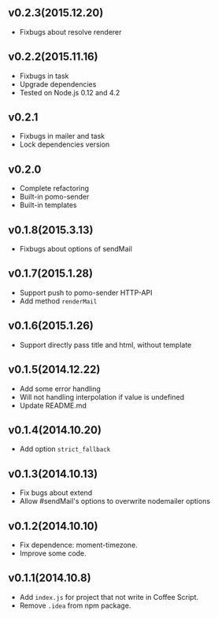## v0.2.3(2015.12.20)
* Fixbugs about resolve renderer

## v0.2.2(2015.11.16)

* Fixbugs in task
* Upgrade dependencies
* Tested on Node.js 0.12 and 4.2

## v0.2.1

* Fixbugs in mailer and task
* Lock dependencies version

## v0.2.0

* Complete refactoring
* Built-in pomo-sender
* Built-in templates

## v0.1.8(2015.3.13)

* Fixbugs about options of sendMail

## v0.1.7(2015.1.28)

* Support push to pomo-sender HTTP-API
* Add method `renderMail`

## v0.1.6(2015.1.26)

* Support directly pass title and html, without template

## v0.1.5(2014.12.22)

* Add some error handling
* Will not handling interpolation if value is undefined
* Update README.md

## v0.1.4(2014.10.20)

* Add option `strict_fallback`

## v0.1.3(2014.10.13)

* Fix bugs about extend
* Allow #sendMail's options to overwrite nodemailer options

## v0.1.2(2014.10.10)

* Fix dependence: moment-timezone.
* Improve some code.

## v0.1.1(2014.10.8)

* Add `index.js` for project that not write in Coffee Script.
* Remove `.idea` from npm package.
